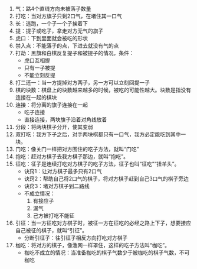 1. 气：路4个直线方向未被落子数量
2. 打吃：当对方旗子只剩2口气，在堵住其一口气
3. 长：逃跑，一个子一个子挨着下
4. 提：提子或吃子，拿走对方无气的旗子
5. 虎口：下到里面就会被吃的形状
6. 禁入点：不能落子的点，下进去就没有气的点
7. 打劫：黑旗和白棋反复提子和被提子的情况，条件：
    * 虎口互相提
    * 只有一子被提
    * 不能立刻反提
8. 打二还一：当一方提掉对方两子，另一方可以立刻回提一子
9. 棋的块数：棋盘上的块数越来越多的时候，被吃的可能性越大。块数是指没有连接在一起的棋块
10. 连接：将分离的旗子连接在一起
    * 吃子连接
    * 直接连接，两块旗子沿着对角线放着
11. 分段：将两块棋子分开，使其变弱
12. 双打吃：我方下子之后，对手两块棋都只有一口气，我方必定能吃到其中一块。
13. 门吃：像关门一样把对方围住的吃子方法，就叫“门吃”
14. 抱吃：赶对方棋子去我方棋子那边，就叫“抱吃”。
15. 征吃：征子是连续打吃对方棋子的吃子方法，征子也叫“征吃”“扭羊头”。
    * 诀窍1：让对方棋子最多只有2口气
    * 诀窍2：帮助自己将2口气的棋子，将对方棋子赶到自己3口气的棋子旁边
    * 诀窍3：堵对方棋子到二路线
    * 不成立情况：
        1. 有接应子
        2. 漏气
        3. 己方被打吃不能征
16. 引征：当一方征吃对方棋子时，被征一方在征吃的必经之路上下子，想要接应自己被征的棋子，就叫“引征”。
    * 分断引征子：往引征子相反方向打吃对方棋子
17. 枷吃：将对方的棋子，像渔网一样罩住，这样的吃子方法叫“枷吃”。
    * 枷吃不成立的情况：当准备枷吃的棋子气数少于被枷吃的棋子气数，不可枷吃